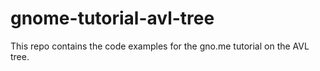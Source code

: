 # gnome-tutorial-avl-tree
This repo contains the code examples for the gno.me tutorial on the AVL tree.
